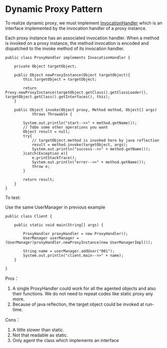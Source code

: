 # Dynamic Proxy Pattern

To realize dynamic proxy, we must implement [InvocationHandler](http://docs.oracle.com/javase/7/docs/api/java/lang/reflect/InvocationHandler.html) which is an interface implemented by the invocation handler of a proxy instance.

Each proxy instance has an associated invocation handler. When a method is invoked on a proxy instance, the method invocation is encoded and dispatched to the invoke method of its invocation handler.


```
public class ProxyHandler implements InvocationHandler {

    private Object targetObject;

    public Object newProxyInstance(Object targetObject){
        this.targetObject = targetObject;

        return Proxy.newProxyInstance(targetObject.getClass().getClassLoader(), targetObject.getClass().getInterfaces(), this);
    }

    public Object invoke(Object proxy, Method method, Object[] args)
            throws Throwable {

        System.out.println("start-->>" + method.getName());
        // ToDo some other operations you want
        Object result = null;
        try{
            // targetObject.method is invoked here by java reflection
            result = method.invoke(targetObject, args);
            System.out.println("success-->>" + method.getName());
        }catch(Exception e){
            e.printStackTrace();
            System.out.println("error-->>" + method.getName());
            throw e;
        }

        return result;
    }
}

```

To test:

Use the same UserManager in previous example

```
public class Client {

    public static void main(String[] args) {

        ProxyHandler proxyHandler = new ProxyHandler();
        UserManager userManager = (UserManager)proxyHandler.newProxyInstance(new UserManagerImpl());

        String name = userManager.addUser("001");
        System.out.println("client.main-->>" + name);
    }

}
```

Pros：
1. A single ProxyHandler could work for all the agented objects and also their functions. We do not need to repeat codes like static proxy any more.
2. Because of java reflection, the target object could be invoked at run-time.

Cons：
1. A little slower than static.
2. Not that readable as static.
3. Only agent the class which implements an interface

